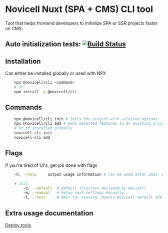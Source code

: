 # Novicell Nuxt (SPA + CMS) CLI tool

Tool that helps frontend developers to initialize SPA or SSR projects faster on CMS.

## Auto initialization tests: [![Build Status](https://travis-ci.com/Novicell/novicell-cli.svg?branch=master)](https://travis-ci.com/Novicell/novicell-cli)

## Installation

Can either be installed globally or used with NPX

```bash
    npx @novicell/cli <command>
    # Or
    npm install -g @novicell/cli
```

## Commands

```bash
    npx @novicell/cli init # Inits the project with selected options
    npx @novicell/cli add # Adds selected features to an existing project
    # Or if installed globally
    novicell-cli init
    novicell-cli add
```

## Flags

If you're tired of UI's, get job done with flags

```bash
    -h, --help     output usage information # can be used after cmds, e.g. init --help

    # init
        -d, --default  # Default structure declared by Novicell
        -m, --manual   # Setup nuxt settings manually
        -t, --test     # ONLY for testing. Mounts Novicell default SPA on newest Nuxt app
```

## Extra usage documentation

[Deploy tools](src/@commands/add/deploy_tools/README.md)
